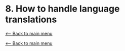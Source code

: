 # 8. How to handle language translations
[<-- Back to main menu](README.md)






[<-- Back to main menu](README.md)